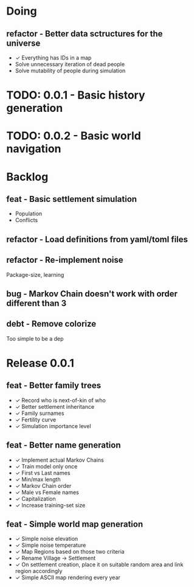 # Doing

## refactor - Better data sctructures for the universe

- ✓ Everything has IDs in a map
- Solve unnecessary iteration of dead people
- Solve mutability of people during simulation

# TODO: 0.0.1 - Basic history generation

# TODO: 0.0.2 - Basic world navigation

# Backlog

## feat - Basic settlement simulation

- Population
- Conflicts

## refactor - Load definitions from yaml/toml files

## refactor - Re-implement noise

Package-size, learning

## bug - Markov Chain doesn't work with order different than 3

## debt - Remove colorize

Too simple to be a dep

# Release 0.0.1

## feat - Better family trees

- ✓ Record who is next-of-kin of who
- ✓ Better settlement inheritance
- ✓ Family surnames
- ✓ Fertility curve
- ✓ Simulation importance level

## feat - Better name generation

- ✓ Implement actual Markov Chains
- ✓ Train model only once
- ✓ First vs Last names
- ✓ Min/max length
- ✓ Markov Chain order
- ✓ Male vs Female names
- ✓ Capitalization
- ✓ Increase training-set size

## feat - Simple world map generation

- ✓ Simple noise elevation
- ✓ Simple noise temperature
- ✓ Map Regions based on those two criteria
- ✓ Rename Village -> Settlement
- ✓ On settlement creation, place it on suitable random area and link region accordingly
- ✓ Simple ASCII map rendering every year
